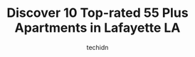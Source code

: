 ---
layout: ampstory
image: https://i0.wp.com/www.depkes.org/wp-content/uploads/2023/06/55-plus-apartments-0-in-lafayette-la-1685867956.jpeg?resize=640,853
author: techidn
featured: false
description: Discover the impressive array of 55 Plus Apartments options in Lafayette LA, where you can find 10 of the largest 55 Plus Apartments establishments in the area. From renowned classics to hid
title: Discover 10 Top-rated 55 Plus Apartments in Lafayette LA
cover:
   title: Discover 10 Top-rated 55 Plus Apartments in Lafayette LA
   subtitle: Rickpate
   background: https://www.depkes.org/wp-content/uploads/2023/06/55-plus-apartments-0-in-lafayette-la-1685867956.jpeg

pages: 
 - layout: thirds
   top: <h1>#1 The Blake at Lafayette</h1>
   bottom: "<p>Ive been working in this field for many  years..Ive been here working at the Blake for a little over a year now and I have to say this is a wonderful place to work..I l</p>"
   background: https://www.depkes.org/wp-content/uploads/2023/06/55-plus-apartments-1-in-lafayette-la-1685867956.jpeg
   backgroundblur: true
 - layout: thirds
   top: <h1>#2 Brookdale Lafayette</h1>
   bottom: "<p>Ive Currently been a CNA here at Brookdale Senior Living for 9 months now! When I was hired, I was super excited. Compared to other jobs Ive had in the past I TRULY con</p>"
   background: https://www.depkes.org/wp-content/uploads/2023/06/55-plus-apartments-2-in-lafayette-la-1685867957.jpeg
   cta:
      link: https://www.depkes.org/blog/discover-10-top-rated-55-plus-apartments-in-lafayette-la/
      text: Discover 10 Top-rated 55 Plus Apartments in Lafayette LA
 - layout: thirds
   top: <h1>#3 Courtyard Retirement & Assisted Living Community</h1>
   bottom: "<p>308 Sidney Martin Rd, Lafayette, LA 70507, United States</p>"
   background: https://www.depkes.org/wp-content/uploads/2023/06/55-plus-apartments-3-in-lafayette-la-1685867957.jpeg
   cta:
      link: https://www.depkes.org/blog/discover-10-top-rated-55-plus-apartments-in-lafayette-la/
      text: Discover 10 Top-rated 55 Plus Apartments in Lafayette LA
 - layout: thirds
   top: <h1>#4 The Vincent Senior Living</h1>
   bottom: "<p>2201 Verot School Rd, Lafayette, LA 70508, United States</p>"
   background: https://images.unsplash.com/photo-1484589065579-248aad0d8b13?ixlib=rb-4.0.3&ixid=MnwxMjA3fDB8MHxwaG90by1wYWdlfHx8fGVufDB8fHx8&auto=format&fit=crop&w=640&h=853&q=80
   cta:
      link: https://www.depkes.org/blog/discover-10-top-rated-55-plus-apartments-in-lafayette-la/
      text: Discover 10 Top-rated 55 Plus Apartments in Lafayette LA
 - layout: thirds
   top: <h1>#5 Willowbrook Apartments II</h1>
   bottom: "<p>1307 W Willow St, Lafayette, LA 70506, United States</p>"
   background: https://images.unsplash.com/photo-1561679660-d00ee1e0dc8e?ixlib=rb-4.0.3&ixid=MnwxMjA3fDB8MHxwaG90by1wYWdlfHx8fGVufDB8fHx8&auto=format&fit=crop&w=640&h=853&q=80
   cta:
      link: https://www.depkes.org/blog/discover-10-top-rated-55-plus-apartments-in-lafayette-la/
      text: Discover 10 Top-rated 55 Plus Apartments in Lafayette LA
 - layout: thirds
   top: <h1>#6 Evangeline Elderly Apartments</h1>
   bottom: "<p>302 Jefferson St, Lafayette, LA 70501, United States</p>"
   background: https://images.unsplash.com/photo-1533998839656-76f5e4b2bccb?ixlib=rb-4.0.3&ixid=MnwxMjA3fDB8MHxwaG90by1wYWdlfHx8fGVufDB8fHx8&auto=format&fit=crop&w=640&h=853&q=80
   cta:
      link: https://www.depkes.org/blog/discover-10-top-rated-55-plus-apartments-in-lafayette-la/
      text: Discover 10 Top-rated 55 Plus Apartments in Lafayette LA
 - layout: thirds
   top: <h1>#7 Garden View Assisted Living</h1>
   bottom: "<p>601 Verot School Rd, Lafayette, LA 70508, United States</p>"
   background: https://images.unsplash.com/photo-1531169509526-f8f1fdaa4a67?ixlib=rb-4.0.3&ixid=MnwxMjA3fDB8MHxwaG90by1wYWdlfHx8fGVufDB8fHx8&auto=format&fit=crop&w=640&h=853&q=80
   cta:
      link: https://www.depkes.org/blog/discover-10-top-rated-55-plus-apartments-in-lafayette-la/
      text: Discover 10 Top-rated 55 Plus Apartments in Lafayette LA
 - layout: thirds
   middle: Continue reading...
   background: https://images.unsplash.com/photo-1553949345-eb786bb3f7ba?ixlib=rb-4.0.3&ixid=MnwxMjA3fDB8MHxwaG90by1wYWdlfHx8fGVufDB8fHx8&auto=format&fit=crop&w=640&h=853&q=80
   cta:
      link: https://www.depkes.org/blog/discover-10-top-rated-55-plus-apartments-in-lafayette-la/
      text: Discover 10 Top-rated 55 Plus Apartments in Lafayette LA
      
---